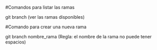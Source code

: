 #Comandos para listar las ramas

git branch (ver las ramas disponibles)

#Comando para crear una nueva rama

git branch nombre_rama (Regla: el nombre de la rama no puede tener espacios)